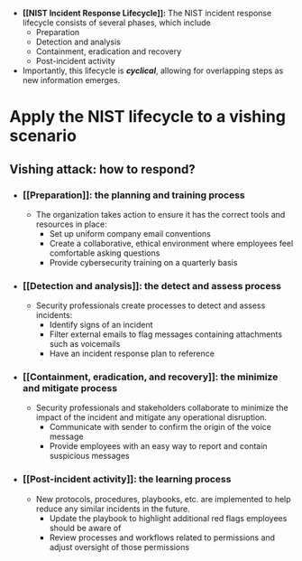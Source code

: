 - **[[NIST Incident Response Lifecycle]]:** The NIST incident response lifecycle consists of several phases, which include 
	- Preparation
	- Detection and analysis
	- Containment, eradication and recovery
	- Post-incident activity
- Importantly, this lifecycle is ***cyclical***, allowing for overlapping steps as new information emerges.

# Apply the NIST lifecycle to a vishing scenario

## Vishing attack: how to respond?

- ### [[Preparation]]: the planning and training process
	- The organization takes action to ensure it has the correct tools and resources in place:
		- Set up uniform company email conventions
		- Create a collaborative, ethical environment where employees feel comfortable asking questions
		- Provide cybersecurity training on a quarterly basis
- ### [[Detection and analysis]]: the detect and assess process
	- Security professionals create processes to detect and assess incidents:
		- Identify signs of an incident
		- Filter external emails to flag messages containing attachments such as voicemails
		- Have an incident response plan to reference
- ### [[Containment, eradication, and recovery]]: the minimize and mitigate process
	- Security professionals and stakeholders collaborate to minimize the impact of the incident and mitigate any operational disruption.
		- Communicate with sender to confirm the origin of the voice message
		- Provide employees with an easy way to report and contain suspicious messages
- ### [[Post-incident activity]]: the learning process
	- New protocols, procedures, playbooks, etc. are implemented to help reduce any similar incidents in the future.
		- Update the playbook to highlight additional red flags employees should be aware of
		- Review processes and workflows related to permissions and adjust oversight of those permissions